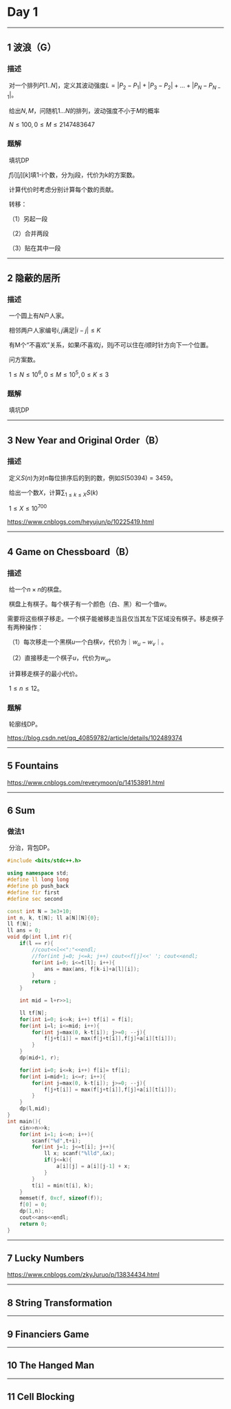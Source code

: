 # Day 1

---

## 1 波浪（G）

### 描述

​	对一个排列$P[1..N]$，定义其波动强度$L=|P_2-P_1|+|P_3-P_2|+...+|P_{N}-P_{N-1}|$。

​	给出$N,M$，问随机$1...N$的排列，波动强度不小于$M$的概率

​	$N\le 100, 0\le M\le 2147483647$

### 题解

​	填坑DP

​	$f[i][j][k]$填1-i个数，分为j段，代价为k的方案数。

​	计算代价时考虑分别计算每个数的贡献。

​	转移：

​	（1）另起一段

​	（2）合并两段

​	（3）贴在其中一段

---

## 2 隐蔽的居所

### 描述

​	一个圆上有$N$户人家。

​	相邻两户人家编号$i,j$满足$|i-j|\le K$

​	有M个“不喜欢”关系，如果$i$不喜欢$j$，则$j$不可以住在$i$顺时针方向下一个位置。

​	问方案数。

​	$1\le N\le 10^6,0\le M\le 10^5,0\le K\le 3$

### 题解

​	填坑DP

---

## 3 New Year and Original Order（B）

### 描述

​	定义$S(n)$为对$n$每位排序后的到的数，例如$S(50394) = 3459$。

​	给出一个数$X$，计算$\sum_{1\le k\le X}S(k)$

​	$1\le X\le 10^{700}$

https://www.cnblogs.com/heyujun/p/10225419.html

---

## 4 Game on Chessboard（B）

### 描述

​	给一个$n\times n$的棋盘。

​	棋盘上有棋子。每个棋子有一个颜色（白、黑）和一个值$w$。

​	需要将这些棋子移走。一个棋子能被移走当且仅当其左下区域没有棋子。移走棋子有两种操作：

​		（1）每次移走一个黑棋$u$一个白棋$v$，代价为$｜w_u-w_v｜$。

​		（2）直接移走一个棋子$u$，代价为$w_u$。

​	计算移走棋子的最小代价。

​	$1\le n\le 12$。

### 题解

​	轮廓线DP。

https://blog.csdn.net/qq_40859782/article/details/102489374

----

## 5 Fountains

https://www.cnblogs.com/reverymoon/p/14153891.html

---

## 6 Sum

### 做法1

​	分治，背包DP。

```c++
#include <bits/stdc++.h>

using namespace std;
#define ll long long
#define pb push_back
#define fir first
#define sec second

const int N = 3e3+10;
int n, k, t[N]; ll a[N][N]{0};
ll f[N];
ll ans = 0;
void dp(int l,int r){
    if(l == r){
        //cout<<l<<":"<<endl;
        //for(int j=0; j<=k; j++) cout<<f[j]<<' '; cout<<endl;
        for(int i=0; i<=t[l]; i++){
            ans = max(ans, f[k-i]+a[l][i]);
        }
        return ;
    }

    int mid = l+r>>1;

    ll tf[N];
    for(int i=0; i<=k; i++) tf[i] = f[i];
    for(int i=l; i<=mid; i++){
        for(int j=max(0, k-t[i]); j>=0; --j){
            f[j+t[i]] = max(f[j+t[i]],f[j]+a[i][t[i]]);
        }
    }
    dp(mid+1, r);

    for(int i=0; i<=k; i++) f[i]= tf[i];
    for(int i=mid+1; i<=r; i++){
        for(int j=max(0, k-t[i]); j>=0; --j){
            f[j+t[i]] = max(f[j+t[i]],f[j]+a[i][t[i]]);
        }
    }
    dp(l,mid);
}
int main(){
    cin>>n>>k;
    for(int i=1; i<=n; i++){
        scanf("%d",t+i);
        for(int j=1; j<=t[i]; j++){
            ll x; scanf("%lld",&x);
            if(j<=k){
                a[i][j] = a[i][j-1] + x;
            }
        }
        t[i] = min(t[i], k);
    }
    memset(f, 0xcf, sizeof(f));
    f[0] = 0;
    dp(1,n);
    cout<<ans<<endl;
    return 0;
}
```



---

## 7 Lucky Numbers

https://www.cnblogs.com/zkyJuruo/p/13834434.html

---

## 8 String Transformation

---

## 9 Financiers Game

---

## 10 The Hanged Man

---

## 11 Cell Blocking

